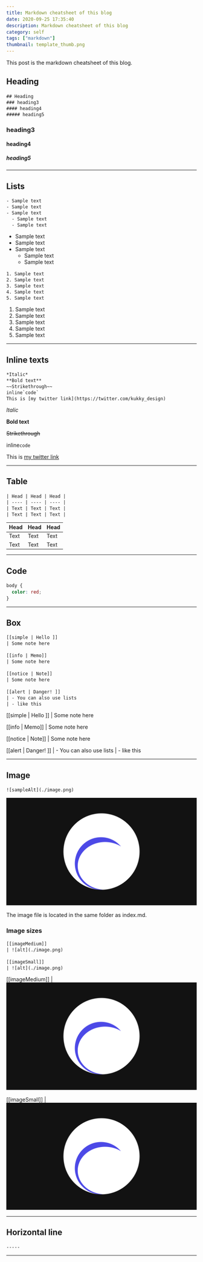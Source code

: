```yaml
---
title: Markdown cheatsheet of this blog
date: 2020-09-25 17:35:40
description: Markdown cheatsheet of this blog
category: self
tags: ["markdown"]
thumbnail: template_thumb.png
---
```

This post is the markdown cheatsheet of this blog.
## Heading

```
## Heading
### heading3
#### heading4
##### heading5
```
### heading3
#### heading4
##### heading5

-----
## Lists
```
- Sample text
- Sample text
- Sample text
  - Sample text
  - Sample text
```
- Sample text
- Sample text
- Sample text
  - Sample text
  - Sample text

```
1. Sample text
2. Sample text
3. Sample text
4. Sample text
5. Sample text
```
1. Sample text
2. Sample text
3. Sample text
4. Sample text
5. Sample text

------
## Inline texts
```
*Italic*
**Bold text**
~~Strikethrough~~
inline`code`
This is [my twitter link](https://twitter.com/kukky_design)
```

*Italic*

**Bold text**

~~Strikethrough~~

inline`code`

This is [my twitter link](https://twitter.com/kukky_design)

------
## Table
```
| Head | Head | Head |
| ---- | ---- | ---- |
| Text | Text | Text |
| Text | Text | Text |
```

| Head | Head | Head |
| ---- | ---- | ---- |
| Text | Text | Text |
| Text | Text | Text |

-----
## Code

```css:title=style.css
body {
  color: red;
}
```

-----
## Box

```
[[simple | Hello ]]
| Some note here

[[info | Memo]]
| Some note here

[[notice | Note]]
| Some note here

[[alert | Danger! ]]
| - You can also use lists
| - like this

```

[[simple | Hello ]]
| Some note here

[[info | Memo]]
| Some note here

[[notice | Note]]
| Some note here

[[alert | Danger! ]]
| - You can also use lists
| - like this

-----
## Image

```
![sampleAlt](./image.png)
```

![sampleAlt](./image.png)

The image file is located in the same folder as index.md.
### Image sizes
```
[[imageMedium]]
| ![alt](./image.png)

[[imageSmall]]
| ![alt](./image.png)
```
[[imageMedium]]
| ![alt](./image.png)

[[imageSmall]]
| ![alt](./image.png)

-----
## Horizontal line

```
-----
```

-----